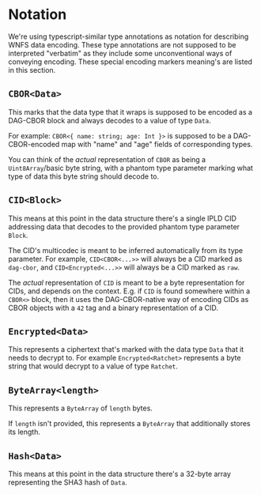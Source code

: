 
# Notation

We're using typescript-similar type annotations as notation for describing WNFS data encoding. These type annotations are not supposed to be interpreted "verbatim" as they include some unconventional ways of conveying encoding. These special encoding markers meaning's are listed in this section.

## `CBOR<Data>`

This marks that the data type that it wraps is supposed to be encoded as a DAG-CBOR block and always decodes to a value of type `Data`.

For example: `CBOR<{ name: string; age: Int }>` is supposed to be a DAG-CBOR-encoded map with "name" and "age" fields of corresponding types.

You can think of the *actual* representation of `CBOR` as being a `Uint8Array`/basic byte string, with a phantom type parameter marking what type of data this byte string should decode to.

## `CID<Block>`

This means at this point in the data structure there's a single IPLD CID addressing data that decodes to the provided phantom type parameter `Block`.

The CID's multicodec is meant to be inferred automatically from its type parameter. For example, `CID<CBOR<...>>` will always be a CID marked as `dag-cbor`, and `CID<Encrypted<...>>` will always be a CID marked as `raw`.

The *actual* representation of `CID` is meant to be a byte representation for CIDs, and depends on the context. E.g. if `CID` is found somewhere within a `CBOR<>` block, then it uses the DAG-CBOR-native way of encoding CIDs as CBOR objects with a `42` tag and a binary representation of a CID.

## `Encrypted<Data>`

This represents a ciphertext that's marked with the data type `Data` that it needs to decrypt to. For example `Encrypted<Ratchet>` represents a byte string that would decrypt to a value of type `Ratchet`.

## `ByteArray<length>`

This represents a `ByteArray` of `length` bytes.

If `length` isn't provided, this represents a `ByteArray` that additionally stores its length.

## `Hash<Data>`

This means at this point in the data structure there's a 32-byte array representing the SHA3 hash of `Data`.
